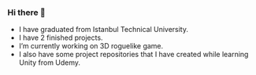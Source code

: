 ### Hi there 👋

- I have graduated from Istanbul Technical University.
- I have 2 finished projects.
- I’m currently working on 3D roguelike game.
- I also have some project repositories that I have created while learning Unity from Udemy.
